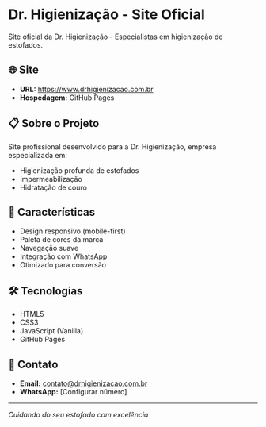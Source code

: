 # Dr. Higienização - Site Oficial

Site oficial da Dr. Higienização - Especialistas em higienização de estofados.

## 🌐 Site
- **URL:** https://www.drhigienizacao.com.br
- **Hospedagem:** GitHub Pages

## 📋 Sobre o Projeto

Site profissional desenvolvido para a Dr. Higienização, empresa especializada em:
- Higienização profunda de estofados
- Impermeabilização
- Hidratação de couro

## 🎨 Características

- Design responsivo (mobile-first)
- Paleta de cores da marca
- Navegação suave
- Integração com WhatsApp
- Otimizado para conversão

## 🛠️ Tecnologias

- HTML5
- CSS3
- JavaScript (Vanilla)
- GitHub Pages

## 📱 Contato

- **Email:** contato@drhigienizacao.com.br
- **WhatsApp:** [Configurar número]

---

*Cuidando do seu estofado com excelência*

